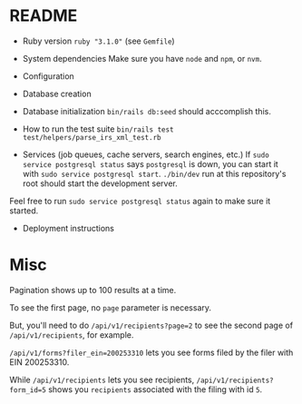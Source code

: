 # README

- Ruby version
  `ruby "3.1.0"` (see `Gemfile`)

- System dependencies
  Make sure you have `node` and `npm`, or `nvm`.

- Configuration

- Database creation

- Database initialization
  `bin/rails db:seed` should acccomplish this.

- How to run the test suite
  `bin/rails test test/helpers/parse_irs_xml_test.rb`

- Services (job queues, cache servers, search engines, etc.)
  If `sudo service postgresql status` says `postgresql` is down, you can start it with `sudo service postgresql start`.
  `./bin/dev` run at this repository's root should start the development server.

Feel free to run `sudo service postgresql status` again to make sure it started.

- Deployment instructions

# Misc

Pagination shows up to 100 results at a time.

To see the first page, no `page` parameter is necessary.

But, you'll need to do `/api/v1/recipients?page=2` to see the second page of `/api/v1/recipients`, for example.

`/api/v1/forms?filer_ein=200253310` lets you see forms filed by the filer with EIN 200253310.

While `/api/v1/recipients` lets you see recipients, `/api/v1/recipients?form_id=5` shows you `recipients` associated with the filing with id `5`.
